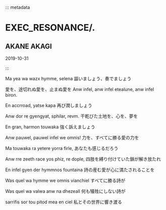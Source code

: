 ::: metadata

# EXEC_RESONANCE/.

## AKANE AKAGI

2019-10-31

:::

Ma yea wa wazx hymme, selena
謳いましょう、奏でましょう

愛を、途切れぬ愛を、止まぬ愛を
Anw infel, anw infel etealune, anw infel biron.

En accrroad, yatse kapa
再び潤しましょう

Anw dor re gyengyat, sphilar, revm.
干乾びた土地を、心を、夢を

En gran, harmon touwaka
強く訴えましょう

Anw pauwel, pauwel infel we omnis!
力を、すべてに勝る愛の力を

Ma touwaka ra yetere yorra firle,
あなたも感じるだろう

Anw rre zeeth race yos phiz, re dople,
四肢を縛り付けていた鎖が解き放たれ

En infel gyen der hymmnos fountaina
詩の産む愛が心に満たされることを

Was quel wa hymme we omnis vianchiel
すべてに勝る詩が

Was quel wa valwa anw na dhezeall
何も犠牲にしない詩が

sarrifis sor tou pitod mea en ciel
私とその世界に響き渡る

